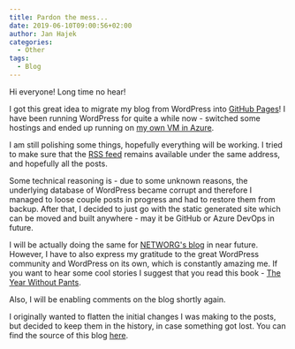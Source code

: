 ```yaml
---
title: Pardon the mess...
date: 2019-06-10T09:00:56+02:00
author: Jan Hajek
categories:
  - Other
tags:
  - Blog
---
```


Hi everyone! Long time no hear!

I got this great idea to migrate my blog from WordPress into [GitHub Pages](https://pages.github.com/)! I have been running WordPress for quite a while now - switched some hostings and ended up running on [my own VM in Azure](https://github.com/hajekj/hajekjnet-php/).

<!--more-->

I am still polishing some things, hopefully everything will be working. I tried to make sure that the [RSS feed](/feed) remains available under the same address, and hopefully all the posts.

Some technical reasoning is - due to some unknown reasons, the underlying database of WordPress became corrupt and therefore I managed to loose couple posts in progress and had to restore them from backup. After that, I decided to just go with the static generated site which can be moved and built anywhere - may it be GitHub or Azure DevOps in future.

I will be actually doing the same for [NETWORG's blog](https://blog.thenetw.org) in near future. However, I have to also express my gratitude to the great WordPress community and WordPress on its own, which is constantly amazing me. If you want to hear some cool stories I suggest that you read this book - [The Year Without Pants](https://scottberkun.com/yearwithoutpants/).

Also, I will be enabling comments on the blog shortly again.

I originally wanted to flatten the initial changes I was making to the posts, but decided to keep them in the history, in case something got lost. You can find the source of this blog [here](https://github.com/hajekj/hajekj.github.io).